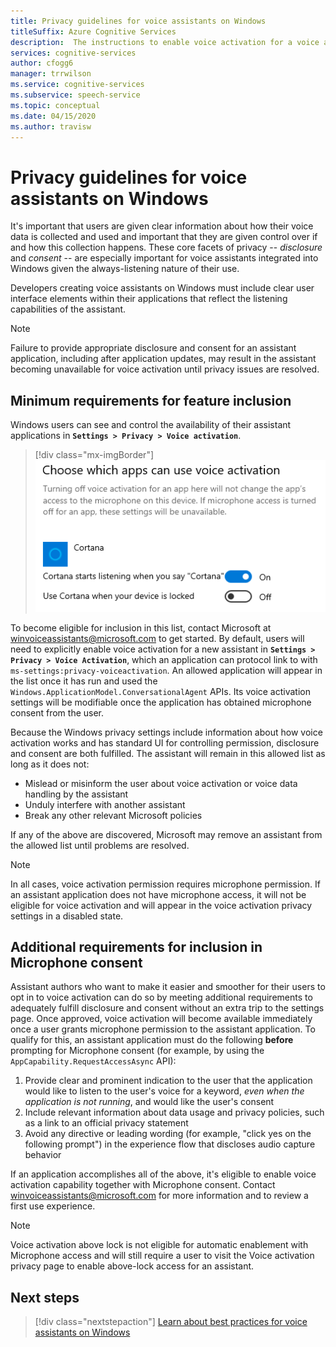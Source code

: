 ```yaml
---
title: Privacy guidelines for voice assistants on Windows
titleSuffix: Azure Cognitive Services
description:  The instructions to enable voice activation for a voice agent by default.
services: cognitive-services
author: cfogg6
manager: trrwilson
ms.service: cognitive-services
ms.subservice: speech-service
ms.topic: conceptual
ms.date: 04/15/2020
ms.author: travisw
---
```

# Privacy guidelines for voice assistants on Windows

It's important that users are given clear information about how their voice data is collected and used and important that they are given control over if and how this collection happens. These core facets of privacy -- *disclosure* and *consent* -- are especially important for voice assistants integrated into Windows given the always-listening nature of their use.

Developers creating voice assistants on Windows must include clear user interface elements within their applications that reflect the listening capabilities of the assistant.

> [!NOTE]
> Failure to provide appropriate disclosure and consent for an assistant application, including after application updates, may result in the assistant becoming unavailable for voice activation until privacy issues are resolved.

## Minimum requirements for feature inclusion

Windows users can see and control the availability of their assistant applications in **`Settings > Privacy > Voice activation`**.

 > [!div class="mx-imgBorder"]
 > [![Screenshot shows options to control availablity of Cortana. ](media/voice-assistants/windows_voice_assistant/privacy-app-listing.png "A Windows voice activation privacy setting entry for an assistant application")](media/voice-assistants/windows_voice_assistant/privacy-app-listing.png#lightbox)

To become eligible for inclusion in this list, contact Microsoft at winvoiceassistants@microsoft.com to get started. By default, users will need to explicitly enable voice activation for a new assistant in **`Settings > Privacy > Voice Activation`**, which an application can protocol link to with `ms-settings:privacy-voiceactivation`. An allowed application will appear in the list once it has run and used the `Windows.ApplicationModel.ConversationalAgent` APIs. Its voice activation settings will be modifiable once the application has obtained microphone consent from the user.

Because the Windows privacy settings include information about how voice activation works and has standard UI for controlling permission, disclosure and consent are both fulfilled. The assistant will remain in this allowed list as long as it does not:

* Mislead or misinform the user about voice activation or voice data handling by the assistant
* Unduly interfere with another assistant
* Break any other relevant Microsoft policies

If any of the above are discovered, Microsoft may remove an assistant from the allowed list until problems are resolved.

> [!NOTE]
> In all cases, voice activation permission requires microphone permission. If an assistant application does not have microphone access, it will not be eligible for voice activation and will appear in the voice activation privacy settings in a disabled state.

## Additional requirements for inclusion in Microphone consent

Assistant authors who want to make it easier and smoother for their users to opt in to voice activation can do so by meeting additional requirements to adequately fulfill disclosure and consent without an extra trip to the settings page. Once approved, voice activation will become available immediately once a user grants microphone permission to the assistant application. To qualify for this, an assistant application must do the following **before** prompting for Microphone consent (for example, by using the `AppCapability.RequestAccessAsync` API):

1. Provide clear and prominent indication to the user that the application would like to listen to the user's voice for a keyword, *even when the application is not running*, and would like the user's consent
1. Include relevant information about data usage and privacy policies, such as a link to an official privacy statement
1. Avoid any directive or leading wording (for example, "click yes on the following prompt") in the experience flow that discloses audio capture behavior

If an application accomplishes all of the above, it's eligible to enable voice activation capability together with Microphone consent. Contact winvoiceassistants@microsoft.com for more information and to review a first use experience.

> [!NOTE]
> Voice activation above lock is not eligible for automatic enablement with Microphone access and will still require a user to visit the Voice activation privacy page to enable above-lock access for an assistant.

## Next steps

> [!div class="nextstepaction"]
> [Learn about best practices for voice assistants on Windows](windows-voice-assistants-best-practices.md)